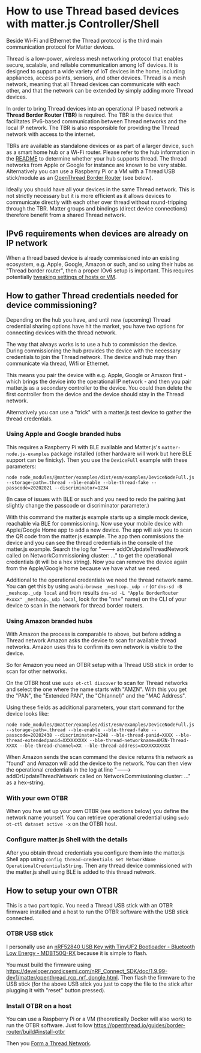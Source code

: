 # How to use Thread based devices with matter.js Controller/Shell

Beside Wi-Fi and Ethernet the Thread protocol is the third main communication protocol for Matter devices.

Thread is a low-power, wireless mesh networking protocol that enables secure, scalable, and reliable communication among IoT devices. It is designed to support a wide variety of IoT devices in the home, including appliances, access points, sensors, and other devices. Thread is a mesh network, meaning that all Thread devices can communicate with each other, and that the network can be extended by simply adding more Thread devices. 

In order to bring Thread devices into an operational IP based network a **Thread Border Router (TBR)** is required. The TBR is the device that facilitates IPv6-based communication between Thread networks and the local IP network.  The TBR is also responsible for providing the Thread network with access to the internet.

TBRs are available as standalone devices or as part of a larger device, such as a smart home hub or a Wi-Fi router. Please refer to the hub information in the [README](README.md) to determine whether your hub supports thread. The thread networks from Apple or Google for instance are known to be very stable. Alternatively you can use a Raspberry Pi or a VM with a Thread USB stick/module as an [OpenThread Border Router](https://openthread.io) (see below).

Ideally you should have all your devices in the same Thread network. This is not strictly necessary but it is more efficient as it allows devices to communicate directly with each other over thread without round-tripping through the TBR.  Matter groups and bindings (direct device connections) therefore benefit from a shared Thread network.

## IPv6 requirements when devices are already on IP network

When a thread based device is already commissioned into an existing ecosystem, e.g. Apple, Google, Amazon or such, and so using their hubs as "Thread border router", then a proper IOv6 setup is important.
This requires potentially [tweaking settings of hosts or VM](./TROUBLESHOOTING.md#enabling-ipv6-thread-connectivity-on-linux-hosts).

## How to gather Thread credentials needed for device commissioning?
Depending on the hub you have, and until new (upcoming) Thread credential sharing options have hit the market, you have two options for connecting devices with the thread network.

The way that always works is to use a hub to commission the device. During commissioning the hub provides the device with the necessary credentials to join the Thread network. The device and hub may then communicate via thread, Wifi or Ethernet.

This means you pair the device with e.g. Apple, Google or Amazon first - which brings the device into the operational IP network - and then you pair matter.js as a secondary controller to the device. You could then delete the first controller from the device and the device should stay in the Thread network.

Alternatively you can use a "trick" with a matter.js test device to gather the thread credentials.

### Using Apple and Google branded hubs
This requires a Raspberry Pi with BLE available and Matter.js's `matter-node.js-examples` package installed (other hardware will work but here BLE support can be finicky). Then you use the `DeviceFull` example with these parameters:

```
node node_modules/@matter/examples/dist/esm/examples/DeviceNodeFull.js --storage-path=.thread --ble-enable --ble-thread-fake --passcode=20202021 --discriminator=1234
```
(In case of issues with BLE or such and you need to redo the pairing just slightly change the passcode or discriminator parameter.)

With this command the matter.js example starts up a simple mock device, reachable via BLE for commissioning. Now use your mobile device with Apple/Google Home app to add a new device. The app will ask you to scan the QR code from the matter.js example. The app then commissions the device and you can see the thread credentials in the console of the matter.js example. Search the log for "---> addOrUpdateThreadNetwork called on NetworkCommissioning cluster: ..." to get the operational credentials (it will be a hex string). Now you can remove the device again from the Apple/Google home because we have what we need.

Additional to the operational credentials we need the thread network name. You can get this by using `avahi-browse _meshcop._udp -r` (or `dns-sd -B _meshcop._udp local` and from results `dns-sd -L "Apple BorderRouter #xxxx" _meshcop._udp local`, look for the "nn=" name) on the CLI of your device to scan in the network for thread border routers.

### Using Amazon branded hubs

With Amazon the process is comparable to above, but before adding a Thread network Amazon asks the device to scan for available thread networks.  Amazon uses this to confirm its own network is visible to the device.

So for Amazon you need an OTBR setup with a Thread USB stick in order to scan for other networks.

On the OTBR host use `sudo ot-ctl discover` to scan for Thread networks and select the one where the name starts with "AMZN". With this you get the "PAN", the "Extended PAN", the "Ch(annel)" and the "MAC Address". 

Using these fields as additional parameters, your start command for the device looks like:

```
node node_modules/@matter/examples/dist/esm/examples/DeviceNodeFull.js --storage-path=.thread --ble-enable --ble-thread-fake --passcode=20202438 --discriminator=1248 --ble-thread-panid=XXXX --ble-thread-extendedpanid=XXXXXXXXX --ble-thread-networkname=AMZN-Thread-XXXX --ble-thread-channel=XX --ble-thread-address=XXXXXXXXXXX
```

When Amazon sends the scan command the device returns this network as "found" and Amazon will add the device to the network.  You can then view the operational credentials in the log at line "---> addOrUpdateThreadNetwork called on NetworkCommissioning cluster: ..." as a hex-string.

### With your own OTBR

When you hve set up your own OTBR (see sections below) you define the network name yourself.  You can retrieve operational credential using `sudo ot-ctl dataset active -x` on the OTBR host.

### Configure matter.js Shell with the details

After you obtain thread credentials you configure them into the matter.js Shell app using `config thread-credentials set NetworkName OperationalCredentialsString`. Then any thread device commissioned with the matter.js shell using BLE is added to this thread network. 

## How to setup your own OTBR
This is a two part topic. You need a Thread USB stick with an OTBR firmware installed and a host to run the OTBR software with the USB stick connected.

### OTBR USB stick
I personally use an [nRF52840 USB Key with TinyUF2 Bootloader - Bluetooth Low Energy - MDBT50Q-RX](https://www.adafruit.com/product/5199) because it is simple to flash.

You must build the firmware using https://developer.nordicsemi.com/nRF_Connect_SDK/doc/1.9.99-dev1/matter/openthread_rcp_nrf_dongle.html. Then flash the firmware to the USB stick (for the above USB stick you just to copy the file to the stick after plugging it with "reset" button pressed).

### Install OTBR on a host

You can use a Raspberry Pi or a VM (theoretically Docker will also work) to run the OTBR software. Just follow https://openthread.io/guides/border-router/build#install-otbr

Then you [Form a Thread Network](https://openthread.io/guides/border-router/web-gui#form_a_thread_network).
